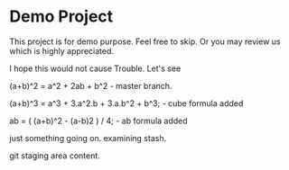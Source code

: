 # Demo Project
This project is for demo purpose.
Feel free to skip.
Or you may review us which is highly appreciated.

I hope this would not cause Trouble. Let's see

(a+b)^2 = a^2 + 2ab + b^2 - master branch.

(a+b)^3 = a^3 + 3.a^2.b + 3.a.b^2 + b^3; - cube formula added

ab = ( (a+b)^2 - (a-b)2 ) / 4; - ab formula added

just something going on. examining stash.

git staging area content.
